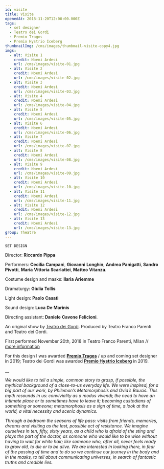 ```yaml
---
id: visite
title: Visite
openedAt: 2018-11-20T12:00:00.000Z
tags:
  - set designer
  - Teatro dei Gordi
  - Premio Tragos
  - Premio Hystrio Iceberg
thumbnailImg: /cms/images/thumbnail-visite-copy4.jpg
imgs:
  - alt: Visite 1
    credit: Noemi Ardesi
    url: /cms/images/visite-01.jpg
  - alt: Visite 2
    credit: Noemi Ardesi
    url: /cms/images/visite-02.jpg
  - alt: Visite 3
    credit: Noemi Ardesi
    url: /cms/images/visite-03.jpg
  - alt: Visite 4
    credit: Noemi Ardesi
    url: /cms/images/visite-04.jpg
  - alt: Visite 5
    credit: Noemi Ardesi
    url: /cms/images/visite-05.jpg
  - alt: Visite 6
    credit: Noemi Ardesi
    url: /cms/images/visite-06.jpg
  - alt: Visite 7
    credit: Noemi Ardesi
    url: /cms/images/visite-07.jpg
  - alt: Visite 8
    credit: Noemi Ardesi
    url: /cms/images/visite-08.jpg
  - alt: Visite 9
    credit: Noemi Ardesi
    url: /cms/images/visite-09.jpg
  - alt: Visite 10
    credit: Noemi Ardesi
    url: /cms/images/visite-10.jpg
  - alt: Visite 11
    credit: Noemi Ardesi
    url: /cms/images/visite-11.jpg
  - alt: Visite 12
    credit: Noemi Ardesi
    url: /cms/images/visite-12.jpg
  - alt: Visite 13
    credit: Noemi Ardesi
    url: /cms/images/visite-13.jpg
group: Theatre
---
```

`SET DESIGN`

Director: **Riccardo** **Pippa**

Performers: **Cecilia** **Campani**, **Giovanni** **Longhin**, **Andrea** **Panigatti**, **Sandro** **Pivotti**, **Maria** **Vittoria** **Scarlattei**, **Matteo** **Vitanza**.

Costume design and masks: **Ilaria** **Ariemme** 

Dramaturgy: **Giulia** **Tollis** 

Light design: **Paolo** **Casati**

Sound design: **Luca** **De** **Marinis**

Directing assistant: **Daniele** **Cavone** **Felicioni**.

An original show by [Teatro dei Gordi](https://www.teatrodeigordi.it/en/home/). Produced by Teatro Franco Parenti and Teatro dei Gordi.

First performed November 20th, 2018 in Teatro Franco Parenti, Milan // [more information](https://www.teatrodeigordi.it/it/visite/)

For this design I was awarded [**Premio Tragos**](https://tragos.it/14a-edizione-tragos-2019-2/) / up and coming set designer in 2019; Teatro dei Gordi was awarded [**Premio Hystrio Iceberg**](https://premiohystrio.org) in 2019.

__

_We would like to tell a simple, common story to grasp, if possible, the mythical background of a close-to-us everyday life. We were inspired, for a big part of our work, by Philemon’s Metamorphosis and Ovid’s Baucis. This myth resounds in us: conviviality as a modus vivendi; the need to have an intimate place or to sometimes have to leave it; becoming custodians of something or someone; metamorphosis as a sign of time, a look at the world, a vital necessity and scenic dynamics._

_Through a bedroom the seasons of life pass: visits from friends, memories, dreams and visiting as the last, possible act of resistance. We imagine ourselves in ten, fifty, sixty years, as a child who is afraid of the sting and plays the part of the doctor, as someone who would like to be wise without having to wait for white hair; like someone who, after all, never feels ready to grow old, to die or to be alive. We are interested in looking there, in fear of the passing of time and to do so we continue our journey in the body and in the masks, to tell about communicating universes, in search of fantastic truths and credible lies._
